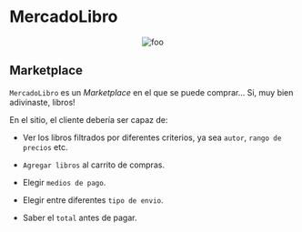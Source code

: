 # MercadoLibro


<p><center><img src="https://refactoring.guru/images/patterns/content/facade/facade.png" alt="foo" title="facade" /></center></p>

## Marketplace

`MercadoLibro` es un _Marketplace_ en el que se puede comprar... Si, muy bien adivinaste, libros!


En el sitio, el cliente debería ser capaz de:


* Ver los libros filtrados por diferentes criterios, ya sea `autor`, `rango de precios` etc.

* `Agregar libros` al carrito de compras.

* Elegir `medios de pago`.

* Elegir entre diferentes `tipo de envio`.

* Saber el `total` antes de pagar.



